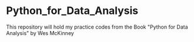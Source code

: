 # Python_for_Data_Analysis
This repository will hold my practice codes from the Book "Python for Data Analysis" by Wes McKinney
